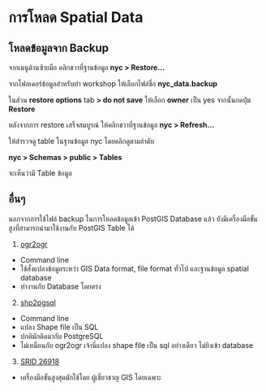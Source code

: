 
# การโหลด Spatial Data

## โหลดข้อมูลจาก Backup 

จากเมนูด้านซ้ายมือ คลิกขวาที่ฐานข้อมูล **nyc > Restore...**


จากโฟลเดอร์ข้อมูลสำหรับทำ workshop ให้เลือกไฟล์ชื่อ **nyc_data.backup**


ในส่วน **restore options** tab **> do not save** ให้เลือก **owner** เป็น yes
จากนั้นกดปุ่ม **Restore**



หลังจากการ restore เสร็จสมบูรณ์ ให้คลิกขวาที่ฐานข้อมูล **nyc > Refresh...**

ให้สำรวจดู table ในฐานข้อมูล nyc โดยคลิกดูตามลำดับ

**nyc > Schemas > public > Tables**

จะเห็นว่ามี Table ข้อมูล

## อื่นๆ 

นอกจากการใช้ไฟล์ backup ในการโหลดข้อมูลเข้า PostGIS Database แล้ว ยังมีเครื่องมือขั้นสูงที่สามารถนำมาใช้งานกับ PostGIS Table ได้

1. [ogr2ogr](https://postgis.net/workshops/postgis-intro/loading_data.html#loading-with-ogr2ogr) 
- Command line 
- ใช้สั่งแปลงข้อมูลระหว่า GIS Data format, file format ทั่วไป และฐานข้อมูล spatial database
- ทำงานกับ Database โดยตรง

2. [shp2pgsql](https://postgis.net/workshops/postgis-intro/loading_data.html#loading-with-shp2pgsql)
- Command line
- แปลง Shape file เป็น SQL
- ปกติมักติดมากับ PostgreSQL
- ไม่เหมือนกับ ogr2ogr เจ้านี่แปลง shape file เป็น sql อย่างเดียว ไม่ยิงเข้า database

3. [SRID 26918](https://postgis.net/workshops/postgis-intro/loading_data.html#srid-26918-what-s-with-that)

- เครื่องมือขั้นสูงสุดมักใช้โดย ผู้เชี่ยวชาญ GIS โดยเฉพาะ

